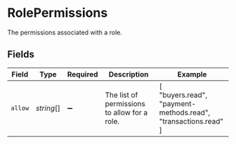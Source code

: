 # RolePermissions

The permissions associated with a role.


## Fields

| Field                                                          | Type                                                           | Required                                                       | Description                                                    | Example                                                        |
| -------------------------------------------------------------- | -------------------------------------------------------------- | -------------------------------------------------------------- | -------------------------------------------------------------- | -------------------------------------------------------------- |
| `allow`                                                        | *string*[]                                                     | :heavy_minus_sign:                                             | The list of permissions to allow for a role.                   | [<br/>"buyers.read",<br/>"payment-methods.read",<br/>"transactions.read"<br/>] |
